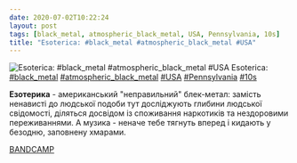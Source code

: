 ```yaml
---
date: 2020-07-02T10:22:24
layout: post
tags: [black_metal, atmospheric_black_metal, USA, Pennsylvania, 10s]
title: "Esoterica: #black_metal #atmospheric_black_metal #USA"
---
```

![Esoterica: #black_metal #atmospheric_black_metal #USA](https://res.cloudinary.com/vast-space-unexplored/image/upload/photos/photo_1011_02-07-2020_10-22-24.jpg)
Esoterica: [#black_metal](/tags/#black_metal) [#atmospheric_black_metal](/tags/#atmospheric_black_metal) [#USA](/tags/#USA) [#Pennsylvania](/tags/#Pennsylvania) [#10s](/tags/#10s)

**Езотерика** - американський &quot;неправильний&quot; блек-метал: замість ненависті до людської подоби тут досліджують глибини людської свідомості, діляться досвідом із споживання наркотиків та нездоровими переживаннями. А музика - неначе тебе тягнуть вперед і кидають у безодню, заповнену хмарами.

[BANDCAMP](https://esotericabm.bandcamp.com/album/idololatriae)